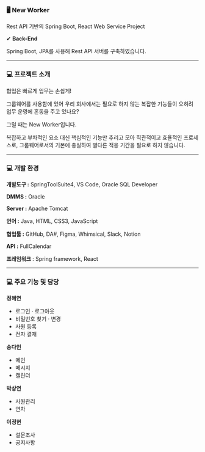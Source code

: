 ### 🖥 New Worker

Rest API 기반의 Spring Boot, React Web Service Project

✔ **Back-End**

 Spring Boot, JPA를 사용해 Rest API 서버를 구축하였습니다.

---

### 💻 프로젝트 소개

협업은 빠르게 업무는 손쉽게!

그룹웨어를 사용함에 있어 우리 회사에서는 필요로 하지 않는 복잡한 기능들이 오히려 업무 운영에 혼동을 주고 있나요?

그럴 때는 New Worker입니다.

복잡하고 부차적인 요소 대신 핵심적인 기능만 추리고 모아 직관적이고 효율적인 프로세스로, 그룹웨어로서의 기본에 충실하여 별다른 적응 기간을 필요로 하지 않습니다.

---

### 💻 개발 환경

**개발도구 :** SpringToolSuite4, VS Code, Oracle SQL Developer

**DMMS :** Oracle

**Server :** Apache Tomcat

**언어 :** Java, HTML, CSS3, JavaScript

**협업툴 :** GitHub, DA#, Figma, Whimsical, Slack, Notion

**API :** FullCalendar

**프레임워크** : Spring framework, React

---

### 💻 주요 기능 및 담당

**정혜연**

- 로그인 · 로그아웃
- 비밀번호 찾기 · 변경
- 사원 등록
- 전자 결재

**송다인**

- 메인
- 메시지
- 캘린더

**박상연**

- 사원관리
- 연차

**이정현**

- 설문조사
- 공지사항
